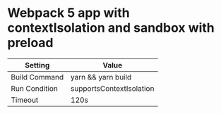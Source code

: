 # Webpack 5 app with contextIsolation and sandbox with preload

| Setting       | Value                    |
| ------------- | ------------------------ |
| Build Command | yarn && yarn build       |
| Run Condition | supportsContextIsolation |
| Timeout       | 120s                     |
